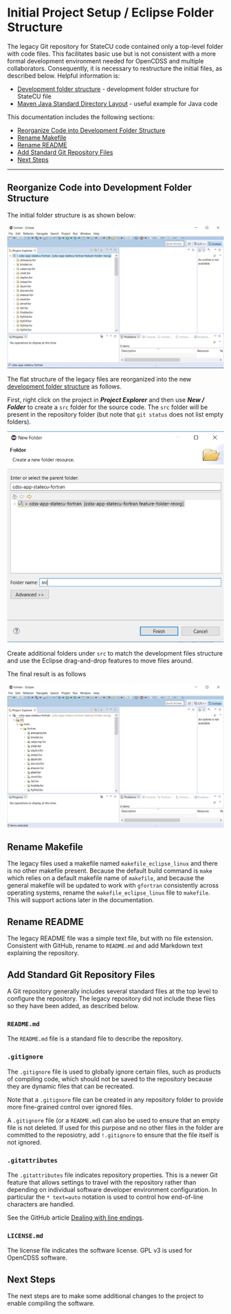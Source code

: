 # Initial Project Setup / Eclipse Folder Structure

The legacy Git repository for StateCU code contained only a top-level folder with code files.
This facilitates basic use but is not consistent with a more formal development environment needed for OpenCDSS
and multiple collaborators.
Consequently, it is necessary to restructure the initial files, as described below.
Helpful information is:

* [Development folder structure](overview.md#development-folder-structure) - development folder structure for StateCU file
* [Maven Java Standard Directory Layout](https://maven.apache.org/guides/introduction/introduction-to-the-standard-directory-layout.html) - useful example for Java code


This documentation includes the following sections:

* [Reorganize Code into Development Folder Structure](#reorganize-code-into-development-folder-structure)
* [Rename Makefile](#rename-makefile)
* [Rename README](#rename-readme)
* [Add Standard Git Repository Files](#add-standard-git-repository-files) 
* [Next Steps](#next-steps)

-------------------

## Reorganize Code into Development Folder Structure

The initial folder structure is as shown below:

![New project 6](eclipse-statecu-project-images/eclipse-new-fortran-project-6.png)

The flat structure of the legacy files are reorganized into the new [development folder structure](overview#development-folder-structure)
as follows.

First, right click on the project in ***Project Explorer*** and then use ***New / Folder*** to create a `src` folder
for the source code.  The `src` folder will be present in the repository folder (but note that `git status` does not list empty folders).

![New folder](eclipse-folder-structure-images/eclipse-new-src-folder.png)

Create additional folders under `src` to match the development files structure and use the Eclipse drag-and-drop features to move files around.

The final result is as follows

![New folder 2](eclipse-folder-structure-images/eclipse-new-folder-structure.png)

## Rename Makefile

The legacy files used a makefile named `makefile_eclipse_linux` and there is no other makefile present.
Because the default build command is `make` which relies on a default makefile name of `makefile`,
and because the general makefile will be updated to work with `gfortran` consistently across operating systems,
rename the `makefile_eclipse_linux` file to `makefile`.
This will support actions later in the documentation.

## Rename README

The legacy README file was a simple text file, but with no file extension.
Consistent with GitHub, rename to `README.md` and add Markdown text explaining the repository.

## Add Standard Git Repository Files

A Git repository generally includes several standard files at the top level to configure the repository.
The legacy repository did not include these files so they have been added, as described below.

### `README.md`

The `README.md` file is a standard file to describe the repository.

### `.gitignore`

The `.gitignore` file is used to globally ignore certain files, such as products of compiling code,
which should not be saved to the repository because they are dynamic files that can be recreated.

Note that a `.gitignore` file can be created in any repository folder to provide more fine-grained control
over ignored files.

A `.gitignore` file (or a `README.md`) can also be used to ensure that an empty file is not deleted.
If used for this purpose and no other files in the folder are committed to the reposiotry,
add `!.gitignore` to ensure that the file itself is not ignored.

### `.gitattributes`

The `.gitattributes` file indicates repository properties.
This is a newer Git feature that allows settings to travel with the repository rather than depending
on individual software developer environment configuration.
In particular the `* text=auto` notation is used to control how end-of-line characters are handled.

See the GitHub article [Dealing with line endings](https://help.github.com/articles/dealing-with-line-endings/).

### `LICENSE.md`

The license file indicates the software license.  GPL v3 is used for OpenCDSS software.

## Next Steps

The next steps are to make some additional changes to the project to enable compiling the software.
